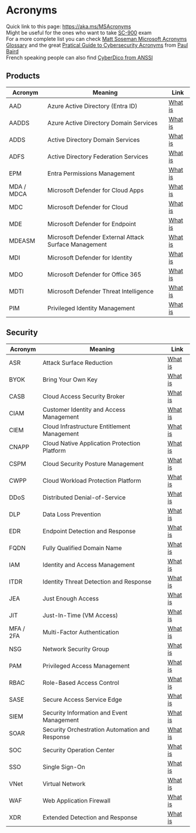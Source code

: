 # Acronyms

Quick link to this page: https://aka.ms/MSAcronyms  
Might be useful for the ones who want to take [SC-900](https://learn.microsoft.com/en-us/certifications/exams/sc-900) exam    
For a more complete list you can check [Matt Soseman Microsoft Acronyms Glossary](https://thepartnermasters.com/blog/microsoft-acronyms-glossary) and the great [Pratical Guide to Cybersecurity Acronyms](https://d.img.vision/prbaird/periodic_table_latest.png) from [Paul Baird](https://www.linkedin.com/in/prbaird/)   
French speaking people can also find [CyberDico from ANSSI](https://cyber.gouv.fr/publications/cyberdico-quest-ce-que-cest)

## Products
Acronym | Meaning | Link |
| ------- | ----- | ---- |
| AAD | Azure Active Directory (Entra ID) | [What is](https://learn.microsoft.com/en-us/azure/active-directory/fundamentals/active-directory-whatis) |  | 
| AADDS | Azure Active Directory Domain Services | [What is](https://learn.microsoft.com/en-us/azure/active-directory-domain-services/overview) |  | 
| ADDS | Active Directory Domain Services | [What is](https://learn.microsoft.com/en-us/windows-server/identity/ad-ds/get-started/virtual-dc/active-directory-domain-services-overview) |  | 
| ADFS | Active Directory Federation Services | [What is](https://learn.microsoft.com/en-us/windows-server/identity/ad-fs/ad-fs-overview) |  | 
| EPM | Entra Permissions Management | [What is](https://learn.microsoft.com/en-us/azure/active-directory/cloud-infrastructure-entitlement-management/overview/ad-fs-overview) |  | 
| MDA / MDCA | Microsoft Defender for Cloud Apps | [What is](https://learn.microsoft.com/en-us/defender-cloud-apps/what-is-defender-for-cloud-apps) |  | 
| MDC| Microsoft Defender for Cloud | [What is](https://learn.microsoft.com/en-us/azure/defender-for-cloud/defender-for-cloud-introduction) |  | 
| MDE| Microsoft Defender for Endpoint | [What is](https://learn.microsoft.com/en-us/microsoft-365/security/defender-endpoint/microsoft-defender-endpoint) |  | 
| MDEASM| Microsoft Defender External Attack Surface Management | [What is](https://learn.microsoft.com/en-us/azure/external-attack-surface-management/) |  | 
| MDI| Microsoft Defender for Identity | [What is](https://learn.microsoft.com/en-us/defender-for-identity/what-is) |  | 
| MDO| Microsoft Defender for Office 365 | [What is](https://learn.microsoft.com/en-us/microsoft-365/security/office-365-security) |  | 
| MDTI| Microsoft Defender Threat Intelligence | [What is](https://learn.microsoft.com/en-us/defender/threat-intelligence/what-is-microsoft-defender-threat-intelligence-defender-ti) |  | 
| PIM| Privileged Identity Management | [What is](https://learn.microsoft.com/en-us/azure/active-directory/privileged-identity-management/pim-configure) |  | 

## Security
Acronym | Meaning | Link |
| ------- | ----- | ---- |
| ASR | Attack Surface Reduction | [What is](https://learn.microsoft.com/en-us/microsoft-365/security/defender-endpoint/overview-attack-surface-reduction) |  | 
| BYOK | Bring Your Own Key | [What is](https://azure.microsoft.com/en-us/updates/akv-byok-ga) |  | 
| CASB | Cloud Access Security Broker | [What is](https://www.microsoft.com/en-us/security/business/security-101/what-is-a-cloud-access-security-broker-casb) |  | 
| CIAM | Customer Identity and Access Management | [What is](https://www.microsoft.com/en-us/security/business/security-101/what-is-ciam) |  | 
| CIEM | Cloud Infrastructure Entitlement Management | [What is](https://www.microsoft.com/en-us/security/business/identity-access/microsoft-entra-permissions-management) |  |  
| CNAPP| Cloud Native Application Protection Platform | [What is](https://www.microsoft.com/en-us/security/business/security-101/what-is-cnapp) |  |
| CSPM | Cloud Security Posture Management | [What is](https://www.microsoft.com/en-us/security/business/security-101/what-is-cspm) |  |
| CWPP | Cloud Workload Protection Platform | [What is](https://www.gartner.com/reviews/market/cloud-workload-protection-platforms) |  | 
| DDoS | Distributed Denial-of-Service | [What is](https://www.microsoft.com/en-us/security/business/security-101/what-is-a-ddos-attack) |  | 
| DLP | Data Loss Prevention | [What is](https://learn.microsoft.com/en-us/microsoft-365/compliance/dlp-learn-about-dlp) |  |
| EDR | Endpoint Detection and Response | [What is](https://learn.microsoft.com/en-us/microsoft-365/security/defender-endpoint/overview-endpoint-detection-response) |  | 
| FQDN | Fully Qualified Domain Name | [What is](https://learn.microsoft.com/en-us/azure/firewall/fqdn-filtering-network-rules) |  |
| IAM | Identity and Access Management | [What is](https://www.microsoft.com/en-us/security/business/security-101/what-is-identity-access-management-iam) |  |  
| ITDR | Identity Threat Detection and Response | [What is](https://www.microsoft.com/en-us/security/business/solutions/identity-threat-detection-response) |  |  
| JEA | Just Enough Access | [What is](https://learn.microsoft.com/en-us/azure/architecture/framework/security/design-admins) |  |
| JIT | Just-In-Time (VM Access) | [What is](https://learn.microsoft.com/en-us/azure/defender-for-cloud/just-in-time-access-overview) |  |
| MFA / 2FA | Multi-Factor Authentication | [What is](https://www.microsoft.com/en-us/security/business/security-101/what-is-two-factor-authentication-2fa) |  | 
| NSG | Network Security Group | [What is](https://learn.microsoft.com/en-us/azure/virtual-network/network-security-groups-overview) |  |
| PAM | Privileged Access Management | [What is](https://www.microsoft.com/en-us/security/business/security-101/what-is-privileged-access-management-pam) |  | 
| RBAC | Role-Based Access Control | [What is](https://learn.microsoft.com/en-us/azure/role-based-access-control/) |  | 
| SASE| Secure Access Service Edge| [What is](https://www.microsoft.com/en-us/security/business/security-101/what-is-sase) |  | 
| SIEM| Security Information and Event Management| [What is](https://www.microsoft.com/en-us/security/business/security-101/what-is-siem) |  | 
| SOAR| Security Orchestration Automation and Response| [What is](https://www.gartner.com/en/information-technology/glossary/security-orchestration-automation-response-soar) |  | 
| SOC| Security Operation Center| [What is](https://www.microsoft.com/en-us/security/business/security-101/what-is-a-security-operations-center-soc) |  | 
| SSO| Single Sign-On| [What is](https://learn.microsoft.com/en-us/azure/active-directory/manage-apps/what-is-single-sign-on) |  | 
| VNet| Virtual Network| [What is](https://learn.microsoft.com/en-us/azure/virtual-network/virtual-networks-overview) |  | 
| WAF| Web Application Firewall| [What is](https://learn.microsoft.com/en-us/azure/web-application-firewall/overview) |  | 
| XDR| Extended Detection and Response| [What is](https://www.microsoft.com/en-us/security/business/security-101/what-is-xdr) |  | 